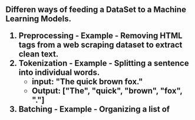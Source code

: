 <h2>Differen ways of feeding a DataSet to a Machine Learning Models.

1. Preprocessing -
   Example - Removing HTML tags from a web scraping dataset to extract clean text.
2. Tokenization -
   Example - Splitting a sentence into individual words.
   - input: "The quick brown fox."
   - Output: ["The", "quick", "brown", "fox", "."]
3. Batching -
   Example - Organizing a list of 

